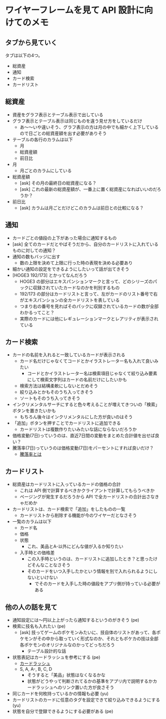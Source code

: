 # ワイヤーフレームを見て API 設計に向けてのメモ

## タブから見ていく

タブは以下の4つ。

- 総資産
- 通知
- カード検索
- カードリスト

## 総資産

- 資産をグラフ表示とテーブル表示で出している
- グラフ表示とテーブル表示は同じものを違う見せ方をしているだけ
  - あ～～いや違いそう、グラフ表示の方は月の中でも細かく上下しているので日ごとの総資産額を出す必要がありそう
- テーブルの各行のカラムは以下
  - 月
  - 総資産額
  - 前日比
- 月
  - 月ごとのカラムにしている
- 総資産額
  - [ask] その月の最終日の総資産になる？
  - [ask] これの最新の総資産額が、一番上に置く総資産になればいいのだろうか？
- 前日比
  - [ask] カラムは月ごとだけどこのカラムは前日との比較になる？

## 通知

- カードごとの値段の上下があった場合に通知するもの
- [ask] 全てのカードだとやばそうだから、自分のカードリストに入れているものに対しての通知？
- 通知の数もバッジに出す
  - 数の上限を決めて上限に行った時の表現を決める必要あり
- 細かい通知の設定をできるようにしたいって話が出てきそう
- [HOGE3 192/173] とかってなんだろう
  - HOGE3 の部分はエキスパンションマークと言って、どのシリーズのパックに収録されていたカードなのかを判別するもの
  - 192/173 の部分はカードリストと言って、左がカードのリスト番号で右がエキスパンションの全カードリストを表している
  - つまり右の番号を見ればそのパックに収録されているカードの数が全部わかるってこと？
  - 実際のカードには他にレギュレーションマークとレアリティが表示されている

## カード検索

- カードの名前を入れると一致しているカードが表示される
  - カード名だけじゃなくてコードとかイラストレーター名も入れて良いみたい
    - コードとかイラストレーター名は検索項目じゃなくて絞り込み要素にして検索文字列はカードの名前だけにしたいかも
  - 検索方法は結構柔軟にしないとだめそう
  - 絞り込みとかもそのうち入ってきそう
  - ソートもそのうち入ってきそう
- インクリメンタルサーチにすると色々考えることが増えてきついの「検索」ボタンを置きたいかも
  - もちろん後々はインクリメンタルにした方が良いのはそう
- 「追加」ボタンを押すことでカードリストに追加できる
  - カードリストは複数作りたいみたいな話にならないだろうか
- 価格変動(7日)っていうのは、直近7日間の変動をまとめた合計値を出せば良い？
- 騰落率(7日)っていうのは価格変動(7日)をパーセントにすれば良いだけ？
  - [騰落率とは](https://www.smd-am.co.jp/glossary/YST1366/#:~:text=%E6%A0%AA%E5%BC%8F%E3%82%84%E6%8A%95%E8%B3%87%E4%BF%A1%E8%A8%97%EF%BC%88%E3%83%95%E3%82%A1%E3%83%B3%E3%83%89,%E4%BA%88%E6%83%B3%E3%81%99%E3%82%8B%E3%82%82%E3%81%AE%E3%81%A7%E3%81%AF%E3%81%82%E3%82%8A%E3%81%BE%E3%81%9B%E3%82%93%E3%80%82)

## カードリスト

- 総資産はカードリストに入っているカードの価格の合計
  - これは API 側で計算するべきかクライアントで計算してもらうべきか
  - ページングが発生するだろうから API で全カードリストの合計出さなきゃだめか
- カードリストは、カード検索で「追加」をしたものの一覧
  - カードリストから削除する機能が今のワイヤーだとなさそう
- 一覧のカラムは以下
  - カード名
  - 価格
  - 状態
    - これ、美品とA-以外にどんな値が入るか知りたい
  - 入手時との価格差
    - この入手時というのは、カードリストに追加したとき？と思ったけどそんなことなさそう
    - そのカードをいつ入手したかという情報を別で入れられるようにしないといけない
      - でそのカードを入手した時の値段をアプリ側が持っている必要がある

## 他の人の話を見て

- 通知設定には～円以上上がったら通知するというのがきそう (pe)
- 検索に技名も入れたい (pe)
  - [ask] 技ってゲームのポケモンみたいに、技自体のリストがあって、各ポケモンがその中から取っていく形式なのか、それともポケカの技は全部各ポケモンのオリジナルなのかってどっちだろう
    - テーブル設計的な話
- 状態表記はカードラッシュを参考にする (pe)
  - [カードラッシュ](https://www.cardrush-pokemon.jp/page/5)
  - S, A, A-, B, C, D
    - そうすると「美品」状態はなくなるかな
    - 状態がどうやって判断されてるかの基準をアプリ内で説明するかカードラッシュへのリンク置いた方が良さそう
- 同じカードを何枚持っているかの情報も必要 (yu)
- カードリストのカードに任意のタグを設定できて絞り込みできるようにする (yu)
- 状態を自分で登録できるようにする必要がある (pe)
